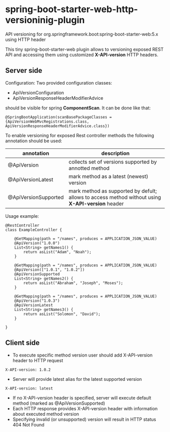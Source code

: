 spring-boot-starter-web-http-versioninig-plugin
=============

API versioning for org.springframework.boot:spring-boot-starter-web:5.x using HTTP header

This tiny spring-boot-starter-web plugin allows to versioning exposed REST API and accessing them using customized **X-API-version** HTTP headers.

Server side
-----------

Configuration:
Two provided configuration classes:
- ApiVersionConfiguration
- ApiVersionResponseHeaderModifierAdvice

should be visible for spring **ComponentScan**. It can be done like that:
```
@SpringBootApplication(scanBasePackageClasses = {ApiVersionWebMvcRegistrations.class, ApiVersionResponseHeaderModifierAdvice.class})
```

To enable versioning for exposed Rest controller methods the following annotation should be used:

annotation           | description
-------------------- | ------------------------------------------------------
@ApiVersion          | collects set of versions supported by annotted method
@ApiVersionLatest    | mark method as a latest (newest) version
@ApiVersionSupported | mark method as supported by defult; allows to access method without using **X-API-version** header

Usage example:
```
@RestController
class ExampleController {

    @GetMapping(path = "/names", produces = APPLICATION_JSON_VALUE)
    @ApiVersion("1.0.0")
    List<String> getNames1() {
        return asList("Adam", "Noah");
    }

    @GetMapping(path = "/names", produces = APPLICATION_JSON_VALUE)
    @ApiVersion(["1.0.1", "1.0.2"])
    @ApiVersionSupported
    List<String> getNames2() {
        return asList("Abraham", "Joseph", "Moses");
    }

    @GetMapping(path = "/names", produces = APPLICATION_JSON_VALUE)
    @ApiVersion("1.0.3")
    @ApiVersionLatest
    List<String> getNames3() {
        return asList("Solomon", "David");
    }

}
```

Client side
-----------

- To execute specific method version user should add X-API-version header to HTTP request
```
X-API-version: 1.0.2
```
- Server will provide latest alias for the latest supported version
```
X-API-version: latest
```
- If no X-API-version header is specified, server will execute default method (marked as @ApiVersionSupported)
- Each HTTP response provides X-API-version header with information about executed method version
- Specifying invalid (or unsupported) version will result in HTTP status 404 Not Found
